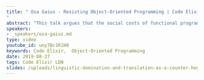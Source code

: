 ```yaml
---
title: " Osa Gaius - Resisting Object-Oriented Programming | Code Elixir LDN 19
"
abstract: "This talk argues that the social costs of functional programming are due to that fact that object-oriented programming maintains hegemony. It charts the rise of object-oriented programming’s hegemony. It then examines instances of hegemonic power, most notably in technical interviews and accepted design patterns. Lastly, this talk offers code translation as one strategy for counter-hegemonic resistance."
speakers:
- _speakers/osa-gaius.md
type: video
youtube_id: uny7Bc1R1H0
keywords: Code Elixir,  Object-Oriented Programming
date: 2019-08-27
tags: Code Elixir LDN
slides: /uploads/linguistic-domination-and-translation-as-a-counter-hegemonic-practice-1-compressed.pdf
---
```

